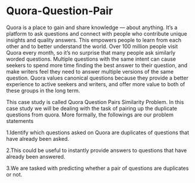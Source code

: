 # Quora-Question-Pair
Quora is a place to gain and share knowledge — about anything. It’s a platform to ask questions and connect with people who contribute unique insights and quality answers. This empowers people to learn from each other and to better understand the world.
Over 100 million people visit Quora every month, so it’s no surprise that many people ask similarly worded questions. Multiple questions with the same intent can cause seekers to spend more time finding the best answer to their question, and make writers feel they need to answer multiple versions of the same question. Quora values canonical questions because they provide a better experience to active seekers and writers, and offer more value to both of these groups in the long term.


This case study is called Quora Question Pairs Similarity Problem. In this case study we will be dealing with the task of pairing up the duplicate questions from quora. More formally, the followings are our problem statements

1.Identify which questions asked on Quora are duplicates of questions that have already been asked.

2.This could be useful to instantly provide answers to questions that have already been answered.

3.We are tasked with predicting whether a pair of questions are duplicates or not.
